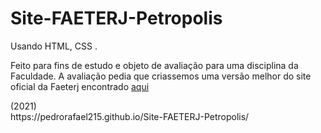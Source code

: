 # Site-FAETERJ-Petropolis
Usando
HTML, CSS .

<p>Feito para fins de estudo e objeto de avaliação para uma disciplina da Faculdade. 
A avaliação pedia que criassemos uma versão melhor do site oficial da Faeterj encontrado  <a href ="http://www.faeterj-petropolis.edu.br/site/"> aqui </a> </p> (2021)
<br>
https://pedrorafael215.github.io/Site-FAETERJ-Petropolis/
